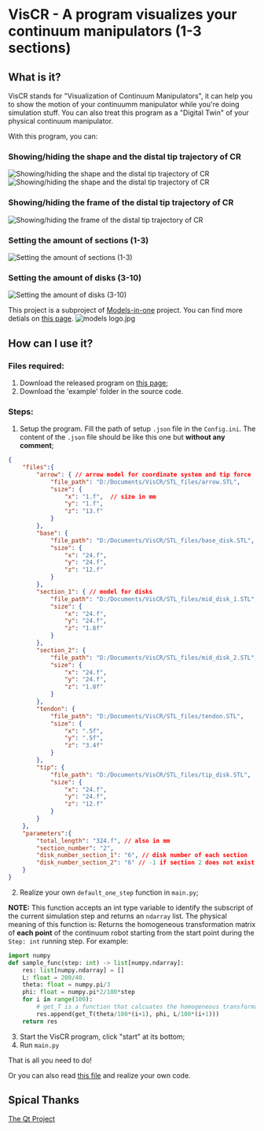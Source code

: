 # VisCR - A program visualizes your continuum manipulators (1-3 sections)

## What is it?
VisCR stands for "Visualization of Continuum Manipulators", it can help you to show the motion of your continuumm manipulator while you're doing simulation stuff. You can also treat this program as a "Digital Twin" of your physical continuum manipulator.

With this program, you can:
### Showing/hiding the shape and the distal tip trajectory of CR
![Showing/hiding the shape and the distal tip trajectory of CR](https://github.com/Adi-SOUL/VisCR/blob/main/readme_img/move.gif)
![Showing/hiding the shape and the distal tip trajectory of CR](https://github.com/Adi-SOUL/VisCR/blob/main/readme_img/trajectory.gif)
### Showing/hiding the frame of the distal tip trajectory of CR
![Showing/hiding the frame of the distal tip trajectory of CR](https://github.com/Adi-SOUL/VisCR/blob/main/readme_img/frame.gif)
### Setting the amount of sections (1-3)
![Setting the amount of sections (1-3)](https://github.com/Adi-SOUL/VisCR/blob/main/readme_img/section.gif)
### Setting the amount of disks (3-10)
![Setting the amount of disks (3-10)](https://github.com/Adi-SOUL/VisCR/blob/main/readme_img/disks.gif)

This project is a subproject of [Models-in-one](https://adi-soul.github.io/Models-in-one-documentation/welcome.html) project. You can find more detials on [this page](https://adi-soul.github.io/Models-in-one-documentation/simulator.html).
![models logo.jpg](https://s2.loli.net/2023/07/25/GVKohREy58dTF3m.jpg)

## How can I use it?
### Files required:
1. Download the released program on [this page](https://github.com/Adi-SOUL/VisCR/releases);
2. Download the 'example' folder in the source code.
### Steps:
1. Setup the program. Fill the path of setup `.json` file in the `Config.ini`. The content of the `.json` file should be like this one but **without any comment**;
```json
{
	"files":{
		"arrow": { // arrow model for coordinate system and tip force
			"file_path": "D:/Documents/VisCR/STL_files/arrow.STL",
			"size": {
				"x": "1.f",  // size in mm
				"y": "1.f",
				"z": "13.f"
			}
		},
		"base": { 
			"file_path": "D:/Documents/VisCR/STL_files/base_disk.STL",
			"size": {
				"x": "24.f",
				"y": "24.f",
				"z": "12.f"
			}
		},
		"section_1": { // model for disks
			"file_path": "D:/Documents/VisCR/STL_files/mid_disk_1.STL",
			"size": {
				"x": "24.f",
				"y": "24.f",
				"z": "1.8f"
			}
		},
		"section_2": {
			"file_path": "D:/Documents/VisCR/STL_files/mid_disk_2.STL",
			"size": {
				"x": "24.f",
				"y": "24.f",
				"z": "1.8f"
			}
		},
		"tendon": {
			"file_path": "D:/Documents/VisCR/STL_files/tendon.STL",
			"size": {
				"x": ".5f",
				"y": ".5f",
				"z": "3.4f"
			}
		},
		"tip": {
			"file_path": "D:/Documents/VisCR/STL_files/tip_disk.STL",
			"size": {
				"x": "24.f",
				"y": "24.f",
				"z": "12.f"
			}
		}
	},
	"parameters":{
		"total_length": "324.f", // also in mm
		"section_number": "2",
		"disk_number_section_1": "6", // disk number of each section 
		"disk_number_section_2": "6" // -1 if section 2 does not exist
	}
}

```

2. Realize your own `default_one_step` function in `main.py`;

**NOTE:** This function accepts an int type variable to identify the subscript of the current simulation step and returns an `ndarray` list. The physical meaning of this function is: Returns the homogeneous transformation matrix of **each point** of the continuum robot starting from the start point during the `Step: int` running step. For example:
```python
import numpy
def sample_func(step: int) -> list[numpy.ndarray]:
	res: list[numpy.ndarray] = []
	L: float = 200/40.
	theta: float = numpy.pi/3
	phi: float = numpy.pi*2/100*step
	for i in range(100):
		# get_T is a function that calcuates the homogeneous transformation matrix.
		res.append(get_T(theta/100*(i+1), phi, L/100*(i+1)))  
	return res
```

3. Start the VisCR program, click "start" at its bottom;
4. Run `main.py`

That is all you need to do!

Or you can also read [this file](https://github.com/Adi-SOUL/VisCR/blob/main/connect.cpp) and realize your own code.

## Spical Thanks
[The Qt Project](https://www.qt.io/)
